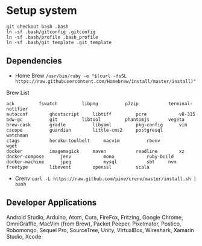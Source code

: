 # Setup system

```
git checkout bash .bash
ln -sf .bash/gitconfig .gitconfig
ln -sf .bash/profile .bash_profile
ln -sf .bash/git_template .git_template
```

## Dependencies

- Home Brew `/usr/bin/ruby -e "$(curl -fsSL https://raw.githubusercontent.com/Homebrew/install/master/install)"`

Brew List
```
ack			fswatch			libpng			p7zip			terminal-notifier
autoconf		ghostscript		libtiff			pcre			v8-315
bdw-gc			git			libtool			phantomjs		vegeta
brew-cask		gradle			libyaml			pkg-config		vim
cscope			guardian		little-cms2		postgresql		watchman
ctags			heroku-toolbelt		macvim			rbenv			wget
docker			imagemagick		maven			readline		xz
docker-compose		jenv			mono			ruby-build
docker-machine		jpeg			mysql			sbt     nvm
freetype		libevent		openssl			scala
```
- Crenv `curl -L https://raw.github.com/pine/crenv/master/install.sh | bash`

## Developer Applications

Android Studio, Arduino, Atom, Cura, FireFox, Fritzing, Google Chrome, OmniGraffle, MacVim (from Brew), Packet Peeper, Pixelmator, Postico, Robomongo, Sequel Pro, SourceTree, Unity, VirtualBox, Wireshark, Xamarin Studio, Xcode
